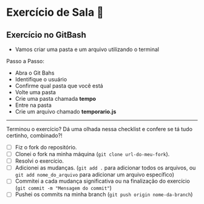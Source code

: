 # Exercício de Sala 🏫  

## Exercício no GitBash

- Vamos criar uma pasta e um arquivo utilizando o terminal

Passo a Passo:

* Abra o Git Bahs
* Identifique o usuário
* Confirme qual pasta que você está
* Volte uma pasta
* Crie uma pasta chamada **tempo**
* Entre na pasta
* Crie um arquivo chamado **temporario.js**
---

Terminou o exercício? Dá uma olhada nessa checklist e confere se tá tudo certinho, combinado?!

- [ ] Fiz o fork do repositório.
- [ ] Clonei o fork na minha máquina (`git clone url-do-meu-fork`).
- [ ] Resolvi o exercício.
- [ ] Adicionei as mudanças. (`git add .` para adicionar todos os arquivos, ou `git add nome_do_arquivo` para adicionar um arquivo específico)
- [ ] Commitei a cada mudança significativa ou na finalização do exercício (`git commit -m "Mensagem do commit"`)
- [ ] Pushei os commits na minha branch (`git push origin nome-da-branch`)
